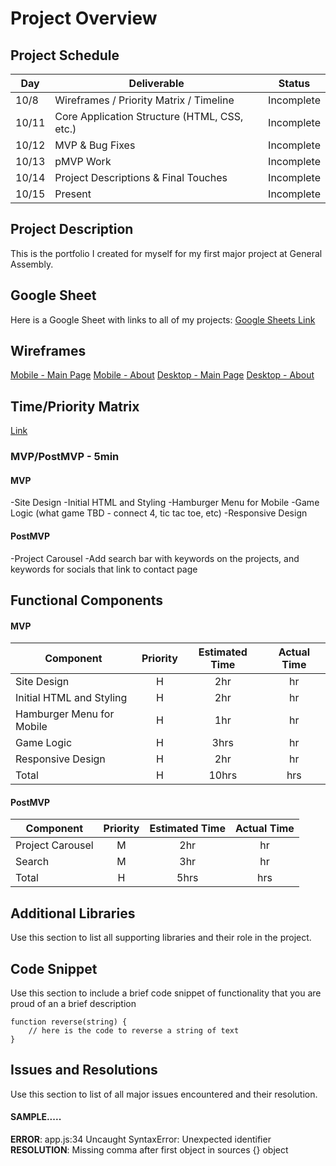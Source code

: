 # Project Overview

## Project Schedule


|  Day | Deliverable | Status
|---|---| ---|
|10/8| Wireframes / Priority Matrix / Timeline | Incomplete
|10/11| Core Application Structure (HTML, CSS, etc.) | Incomplete
|10/12| MVP & Bug Fixes | Incomplete
|10/13| pMVP Work | Incomplete
|10/14| Project Descriptions & Final Touches | Incomplete
|10/15| Present | Incomplete


## Project Description

This is the portfolio I created for myself for my first major project at General Assembly. 

## Google Sheet

Here is a Google Sheet with links to all of my projects:
[Google Sheets Link](https://docs.google.com/spreadsheets/d/10dseLqg5rq_-F-aNYAnlvRqAJIgtWsmZpOzLEzz__T8/edit?usp=sharing) 

## Wireframes

[Mobile - Main Page](https://res.cloudinary.com/dzrsoqrvd/image/upload/v1633723857/portfolio/Mobile%20-%20Main%20Page.png)
[Mobile - About](https://res.cloudinary.com/dzrsoqrvd/image/upload/v1633724204/portfolio/Mobile%20-%20About.png)
[Desktop - Main Page](https://res.cloudinary.com/dzrsoqrvd/image/upload/v1633723857/portfolio/Desktop%20-%20Main%20Page.png)
[Desktop - About](https://res.cloudinary.com/dzrsoqrvd/image/upload/v1633723857/portfolio/Desktop%20-%20About.png)


## Time/Priority Matrix 

[Link](https://res.cloudinary.com/dzrsoqrvd/image/upload/v1633726956/portfolio/Time%20Priority%20Matrix.png)

### MVP/PostMVP - 5min

#### MVP

-Site Design
-Initial HTML and Styling
-Hamburger Menu for Mobile
-Game Logic (what game TBD - connect 4, tic tac toe, etc)
-Responsive Design

#### PostMVP 

-Project Carousel
-Add search bar with keywords on the projects, and keywords for socials that link to contact page

## Functional Components

#### MVP
| Component | Priority | Estimated Time | Actual Time |
| --- | :---: |  :---: | :---: | 
| Site Design | H | 2hr | hr |
| Initial HTML and Styling | H | 2hr | hr |
| Hamburger Menu for Mobile | H | 1hr | hr | 
| Game Logic | H | 3hrs|  hr | 
| Responsive Design | H | 2hr | hr | hr |
| Total | H | 10hrs| hrs |

#### PostMVP
| Component | Priority | Estimated Time | Actual Time |
| --- | :---: |  :---: | :---: |
| Project Carousel | M | 2hr | hr |
| Search | M | 3hr | hr |
| Total | H | 5hrs| hrs |

## Additional Libraries
 Use this section to list all supporting libraries and their role in the project. 

## Code Snippet

Use this section to include a brief code snippet of functionality that you are proud of an a brief description  

```
function reverse(string) {
	// here is the code to reverse a string of text
}
```

## Issues and Resolutions
 Use this section to list of all major issues encountered and their resolution.

#### SAMPLE.....
**ERROR**: app.js:34 Uncaught SyntaxError: Unexpected identifier                                
**RESOLUTION**: Missing comma after first object in sources {} object
